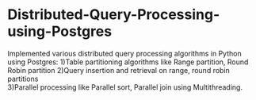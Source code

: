 # Distributed-Query-Processing-using-Postgres
Implemented various distributed query processing algorithms in Python using Postgres: 
1)Table partitioning algorithms like Range partition, Round Robin partition 
2)Query insertion and retrieval on range, round robin partitions  
3)Parallel processing like Parallel sort, Parallel join using Multithreading.
